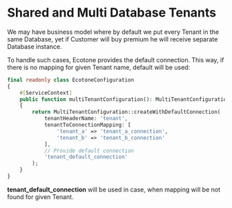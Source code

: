 # Shared and Multi Database Tenants

We may have business model where by default we put every Tenant in the same Database, yet if Customer will buy premium he will receive separate Database instance.

To handle such cases, Ecotone provides the default connection. This way, if there is no mapping for given Tenant name, default will be used:

```php
final readonly class EcotoneConfiguration
{
    #[ServiceContext]
    public function multiTenantConfiguration(): MultiTenantConfiguration
    {
        return MultiTenantConfiguration::createWithDefaultConnection(
            tenantHeaderName: 'tenant',
            tenantToConnectionMapping: [
                'tenant_a' => 'tenant_a_connection',
                'tenant_b' => 'tenant_b_connection'
            ],
            // Provide default connection
            'tenant_default_connection'
        );
    }
}
```

**tenant\_default\_connection** will be used in case, when mapping will be not found for given Tenant.
